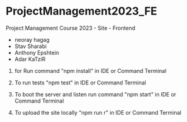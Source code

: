 # ProjectManagement2023_FE
Project Management Course 2023 - Site - Frontend 


- neoray hagag
- Stav Sharabi
- Anthony Epshtein
- Adar KaTziR

<!-- sprint1 , branch develop -->

1. for Run command
 "npm install" in IDE or Command Terminal 

2. To run tests 
"npm test" in IDE or Command Terminal 

3. To boot the server and listen run command
"npm start" in IDE or Command Terminal 

4. To upload the site locally
"npm run r" in IDE or Command Terminal 

<!-- sprint1 , branch develop -->




